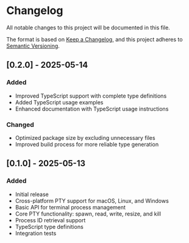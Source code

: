 # Changelog

All notable changes to this project will be documented in this file.

The format is based on [Keep a Changelog](https://keepachangelog.com/en/1.0.0/),
and this project adheres to [Semantic Versioning](https://semver.org/spec/v2.0.0.html).

## [0.2.0] - 2025-05-14

### Added
- Improved TypeScript support with complete type definitions
- Added TypeScript usage examples
- Enhanced documentation with TypeScript usage instructions

### Changed
- Optimized package size by excluding unnecessary files
- Improved build process for more reliable type generation

## [0.1.0] - 2025-05-13

### Added
- Initial release
- Cross-platform PTY support for macOS, Linux, and Windows
- Basic API for terminal process management
- Core PTY functionality: spawn, read, write, resize, and kill
- Process ID retrieval support
- TypeScript type definitions
- Integration tests 